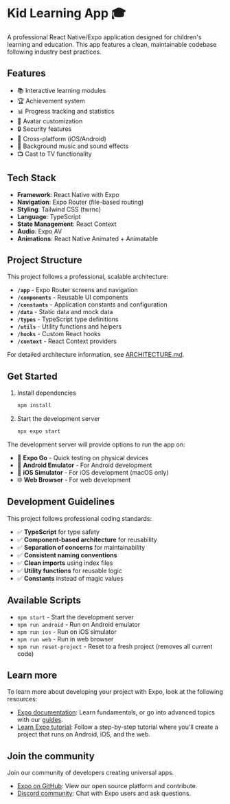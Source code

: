 # Kid Learning App 🎓

A professional React Native/Expo application designed for children's learning and education. This app features a clean, maintainable codebase following industry best practices.

## Features

- 📚 Interactive learning modules
- 🏆 Achievement system
- 📊 Progress tracking and statistics
- 🎨 Avatar customization
- 🔒 Security features
- 📱 Cross-platform (iOS/Android)
- 🎵 Background music and sound effects
- 📺 Cast to TV functionality

## Tech Stack

- **Framework**: React Native with Expo
- **Navigation**: Expo Router (file-based routing)
- **Styling**: Tailwind CSS (twrnc)
- **Language**: TypeScript
- **State Management**: React Context
- **Audio**: Expo AV
- **Animations**: React Native Animated + Animatable

## Project Structure

This project follows a professional, scalable architecture:

- **`/app`** - Expo Router screens and navigation
- **`/components`** - Reusable UI components
- **`/constants`** - Application constants and configuration
- **`/data`** - Static data and mock data
- **`/types`** - TypeScript type definitions
- **`/utils`** - Utility functions and helpers
- **`/hooks`** - Custom React hooks
- **`/context`** - React Context providers

For detailed architecture information, see [ARCHITECTURE.md](./ARCHITECTURE.md).

## Get Started

1. Install dependencies

   ```bash
   npm install
   ```

2. Start the development server

   ```bash
   npx expo start
   ```

The development server will provide options to run the app on:

- 📱 **Expo Go** - Quick testing on physical devices
- 🤖 **Android Emulator** - For Android development
- 🍎 **iOS Simulator** - For iOS development (macOS only)
- 🌐 **Web Browser** - For web development

## Development Guidelines

This project follows professional coding standards:

- ✅ **TypeScript** for type safety
- ✅ **Component-based architecture** for reusability
- ✅ **Separation of concerns** for maintainability
- ✅ **Consistent naming conventions**
- ✅ **Clean imports** using index files
- ✅ **Utility functions** for reusable logic
- ✅ **Constants** instead of magic values

## Available Scripts

- `npm start` - Start the development server
- `npm run android` - Run on Android emulator
- `npm run ios` - Run on iOS simulator
- `npm run web` - Run in web browser
- `npm run reset-project` - Reset to a fresh project (removes all current code)

## Learn more

To learn more about developing your project with Expo, look at the following resources:

- [Expo documentation](https://docs.expo.dev/): Learn fundamentals, or go into advanced topics with our [guides](https://docs.expo.dev/guides).
- [Learn Expo tutorial](https://docs.expo.dev/tutorial/introduction/): Follow a step-by-step tutorial where you'll create a project that runs on Android, iOS, and the web.

## Join the community

Join our community of developers creating universal apps.

- [Expo on GitHub](https://github.com/expo/expo): View our open source platform and contribute.
- [Discord community](https://chat.expo.dev): Chat with Expo users and ask questions.
